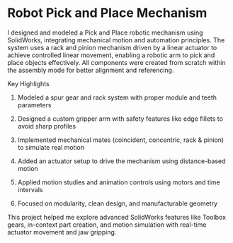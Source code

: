 # Robot Pick and Place Mechanism
I designed and modeled a Pick and Place robotic mechanism using SolidWorks, integrating mechanical motion and automation principles. The system uses a rack and pinion mechanism driven by a linear actuator to achieve controlled linear movement, enabling a robotic arm to pick and place objects effectively. All components were created from scratch within the assembly mode for better alignment and referencing.

Key Highlights

1) Modeled a spur gear and rack system with proper module and teeth parameters

2) Designed a custom gripper arm with safety features like edge fillets to avoid sharp profiles

3) Implemented mechanical mates (coincident, concentric, rack & pinion) to simulate real motion

4) Added an actuator setup to drive the mechanism using distance-based motion

5) Applied motion studies and animation controls using motors and time intervals

6) Focused on modularity, clean design, and manufacturable geometry

This project helped me explore advanced SolidWorks features like Toolbox gears, in-context part creation, and motion simulation with real-time actuator movement and jaw gripping.
